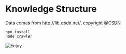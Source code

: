 # Knowledge Structure

Data comes from <http://lib.csdn.net/>, copyright [@CSDN](http://www.csdn.net/)

```
npm install
node crawler
```

![Enjoy](http://ww1.sinaimg.cn/mw1024/478fb89cgw1f85fue6k8gj21kw0zk491.jpg "Screensnap")

